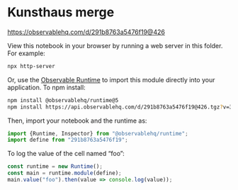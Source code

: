# Kunsthaus merge

https://observablehq.com/d/291b8763a5476f19@426

View this notebook in your browser by running a web server in this folder. For
example:

~~~sh
npx http-server
~~~

Or, use the [Observable Runtime](https://github.com/observablehq/runtime) to
import this module directly into your application. To npm install:

~~~sh
npm install @observablehq/runtime@5
npm install https://api.observablehq.com/d/291b8763a5476f19@426.tgz?v=3
~~~

Then, import your notebook and the runtime as:

~~~js
import {Runtime, Inspector} from "@observablehq/runtime";
import define from "291b8763a5476f19";
~~~

To log the value of the cell named “foo”:

~~~js
const runtime = new Runtime();
const main = runtime.module(define);
main.value("foo").then(value => console.log(value));
~~~
